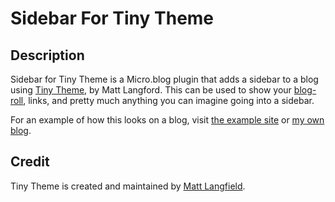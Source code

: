 # Sidebar For Tiny Theme

## Description

Sidebar for Tiny Theme is a Micro.blog plugin that adds a sidebar to a blog using [Tiny Theme](https://tiny.micro.blog/), by Matt Langford. This can be used to show your [blog-roll](https://www.manton.org/2024/03/11/recommendations-and-blogrolls.html), links, and pretty much anything you can imagine going into a sidebar.

For an example of how this looks on a blog, visit [the example site](https://sidebar-for-tiny-theme.lmika.dev/) or [my own blog](https://lmika.org/).

## Credit

Tiny Theme is created and maintained by [Matt Langfield](http://micro.blog/mtt?remote_follow=1).

